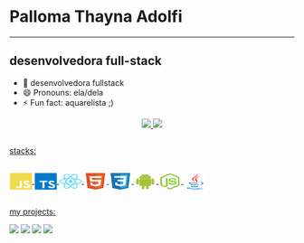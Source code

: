 # Palloma Thayna Adolfi 
-----
## desenvolvedora full-stack


- 💬 desenvolvedora fullstack
- 😄 Pronouns: ela/dela
- ⚡ Fun fact: aquarelista ;) 

<div align="center" style="display: inline_block">
  <a href="https://www.linkedin.com/in/palloma-thayna/">
  <img height="180em" src="https://github-readme-stats.vercel.app/api?username=lloma93&show_icons=true&theme=dracula&include_all_commits=true&count_private=true"/>
  <img height="180em" src="https://github-readme-stats.vercel.app/api/top-langs/?username=lloma93&layout=compact&langs_count=7&theme=dracula"/>
</div>

##
stacks:
<div style="display: inline_block"><br>
  <img align="center" alt="Loma-Js" height="30" width="40" src="https://raw.githubusercontent.com/devicons/devicon/master/icons/javascript/javascript-plain.svg">
  <img align="center" alt="Loma-Ts" height="30" width="40" src="https://raw.githubusercontent.com/devicons/devicon/master/icons/typescript/typescript-plain.svg">
  <img align="center" alt="Loma-React" height="30" width="40" src="https://raw.githubusercontent.com/devicons/devicon/master/icons/react/react-original.svg">
  <img align="center" alt="Loma-HTML" height="30" width="40" src="https://raw.githubusercontent.com/devicons/devicon/master/icons/html5/html5-original.svg">
  <img align="center" alt="Loma-CSS" height="30" width="40" src="https://raw.githubusercontent.com/devicons/devicon/master/icons/css3/css3-original.svg">
  <img align="center" alt="Loma-CSS" height="30" width="40" src="https://raw.githubusercontent.com/devicons/devicon/master/icons/android/android-original.svg">
<img align="center" alt="Loma-nodeJS" height="30" width="40" src="https://raw.githubusercontent.com/devicons/devicon/master/icons/nodejs/nodejs-original.svg">
<img align="center" alt="Loma-java" height="30" width="40" src="https://raw.githubusercontent.com/devicons/devicon/master/icons/java/java-original.svg">
</div>

##
my projects:
<div>
 <a href="https://www.behance.net/palloma-adolfi" target="_blank"><img src="https://img.shields.io/badge/-Behance-blue?style=for-the-badge&logo=behance&logoColor=white" target="_blank"></a> 
<a href="https://www.linkedin.com/in/palloma-thayna/" target="_blank"><img src="https://img.shields.io/badge/-LinkedIn-%230077B5?style=for-the-badge&logo=linkedin&logoColor=white" target="_blank"></a> 
<a href="https://github.com/Lloma93/" target="_blank"><img src="https://img.shields.io/badge/GitHub-100000?style=for-the-badge&logo=github&logoColor=white" target="_blank"></a> 
<a href="https://codesandbox.io/u/Lloma93" target="_blank"><img src="https://img.shields.io/badge/Codesandbox-000000?style=for-the-badge&logo=CodeSandbox&logoColor=white" target="_blank"></a>
</div>

##
